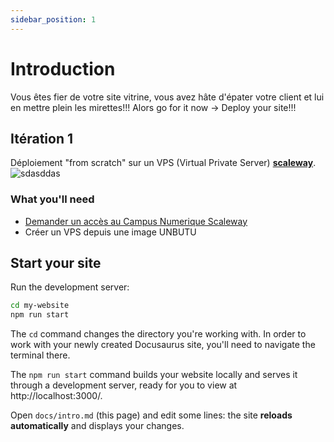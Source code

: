 ```yaml
---
sidebar_position: 1
---
```


# Introduction

Vous êtes fier de votre site vitrine, vous avez hâte d'épater votre client et lui en mettre plein les mirettes!!!
Alors go for it now -> Deploy your site!!!

## Itération 1

Déploiement "from scratch" sur un VPS (Virtual Private Server) **[scaleway](https://scaleway.io)**.
![sdasddas](https://www.scaleway.com/static/6a3ff135bd90b05124981ec237081fed/b0190/hero-floating-boy-frame.webp)

### What you'll need

- [Demander un accès au Campus Numerique Scaleway](htttps://scaleway.io)
- Créer un VPS depuis une image UNBUTU


## Start your site

Run the development server:

```bash
cd my-website
npm run start
```

The `cd` command changes the directory you're working with. In order to work with your newly created Docusaurus site, you'll need to navigate the terminal there.

The `npm run start` command builds your website locally and serves it through a development server, ready for you to view at http://localhost:3000/.

Open `docs/intro.md` (this page) and edit some lines: the site **reloads automatically** and displays your changes.
